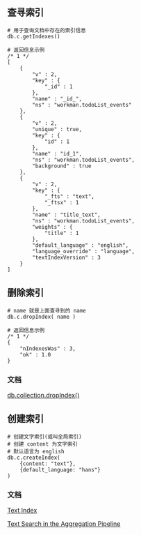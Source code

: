 ## 查寻索引

```shell
# 用于查询文档中存在的索引信息
db.c.getIndexes()

# 返回信息示例
/* 1 */
[
    {
        "v" : 2,
        "key" : {
            "_id" : 1
        },
        "name" : "_id_",
        "ns" : "workman.todoList_events"
    },
    {
        "v" : 2,
        "unique" : true,
        "key" : {
            "id" : 1
        },
        "name" : "id_1",
        "ns" : "workman.todoList_events",
        "background" : true
    },
    {
        "v" : 2,
        "key" : {
            "_fts" : "text",
            "_ftsx" : 1
        },
        "name" : "title_text",
        "ns" : "workman.todoList_events",
        "weights" : {
            "title" : 1
        },
        "default_language" : "english",
        "language_override" : "language",
        "textIndexVersion" : 3
    }
]
```



## 删除索引 

```
# name 就是上面查寻到的 name
db.c.dropIndex( name )

# 返回信息示例
/* 1 */
{
    "nIndexesWas" : 3,
    "ok" : 1.0
}
```

### 文档

[db.collection.dropIndex()](https://docs.mongodb.com/manual/reference/method/db.collection.dropIndex/#db.collection.dropIndex)



## 创建索引

```
# 创建文字索引(或叫全局索引)
# 创建 content 为文字索引
# 默认语言为 english
db.c.createIndex(
	{content: "text"},
	{default_language: "hans"}
)
```

### 文档

[Text Index](https://docs.mongodb.com/manual/core/link-text-indexes/)

[Text Search in the Aggregation Pipeline](https://docs.mongodb.com/manual/tutorial/text-search-in-aggregation/index.html)